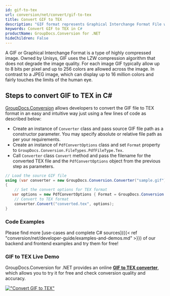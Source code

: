 ```yaml
---
id: gif-to-tex
url: conversion/net/convert/gif-to-tex
title: Convert GIF to TEX
description: "GIF format represents Graphical Interchange Format File with .gif extension. Learn how to convert GIF to TEX file programmatically in C# language using GroupDocs.Conversion for .NET library."
keywords: Convert GIF to TEX in C#
productName: GroupDocs.Conversion for .NET
hideChildren: False
---
```


A GIF or Graphical Interchange Format is a type of highly compressed image. Owned by Unisys, GIF uses the LZW compression algorithm that does not degrade the image quality. For each image GIF typically allow up to 8 bits per pixel and up to 256 colors are allowed across the image. In contrast to a JPEG image, which can display up to 16 million colors and fairly touches the limits of the human eye.

## Steps to convert GIF to TEX in C#

[GroupDocs.Conversion](https://products.groupdocs.com/conversion/net) allows developers to convert the GIF file to TEX format in an easy and intuitive way just using a few lines of code as described below:

* Create an instance of `Converter` class and pass source GIF file path as a constructor parameter. You may specify absolute or relative file path as per your requirements. 
* Create an instance of `PdfConvertOptions` class and set `Format` property to `GroupDocs.Conversion.FileTypes.PdfFileType.Tex`.
* Call `Converter` class `Convert` method and pass the filename for the converted TEX file and the `PdfConvertOptions` object from the previous step as parameters.

```csharp
// Load the source GIF file
using (var converter = new GroupDocs.Conversion.Converter("sample.gif"))
{
    // Set the convert options for TEX format
   var options = new PdfConvertOptions { Format = GroupDocs.Conversion.FileTypes.PdfFileType.Tex };
    // Convert to TEX format
    converter.Convert("converted.tex", options);
}
```

### Code Examples

Please find more [use-cases and complete C# sources]({{< ref "conversion/net/developer-guide/examples-and-demos.md" >}}) of our backend and frontend examples and try them for free!

### GIF to TEX Live Demo

GroupDocs.Conversion for .NET provides an online [**GIF to TEX converter**](https://products.groupdocs.app/conversion/gif-to-tex), which allows you to try it for free and check conversion quality and accuracy.

[!["Convert GIF to TEX"](conversion/net/images/convert-to-tex/convert-gif-to-tex.png)](https://products.groupdocs.app/conversion/gif-to-tex)